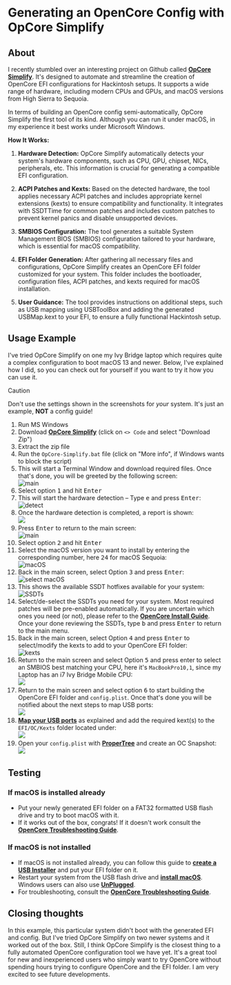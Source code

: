 # Generating an OpenCore Config with OpCore Simplify

## About

I recently stumbled over an interesting project on Github called [**OpCore Simplify**](https://github.com/lzhoang2801/OpCore-Simplify). It's designed to automate and streamline the creation of OpenCore EFI configurations for Hackintosh setups. It supports a wide range of hardware, including modern CPUs and GPUs, and macOS versions from High Sierra to Sequoia. 

In terms of building an OpenCore config semi-automatically, OpCore Simplify the first tool of its kind. Although you can run it under macOS, in my experience it best works under Microsoft Windows.

**How It Works:**

1. **Hardware Detection:** OpCore Simplify automatically detects your system's hardware components, such as CPU, GPU, chipset, NICs, peripherals, etc. This information is crucial for generating a compatible EFI configuration.

2. **ACPI Patches and Kexts:** Based on the detected hardware, the tool applies necessary ACPI patches and includes appropriate kernel extensions (kexts) to ensure compatibility and functionality. It integrates with SSDTTime for common patches and includes custom patches to prevent kernel panics and disable unsupported devices. 

3. **SMBIOS Configuration:** The tool generates a suitable System Management BIOS (SMBIOS) configuration tailored to your hardware, which is essential for macOS compatibility.

4. **EFI Folder Generation:** After gathering all necessary files and configurations, OpCore Simplify creates an OpenCore EFI folder customized for your system. This folder includes the bootloader, configuration files, ACPI patches, and kexts required for macOS installation.

5. **User Guidance:** The tool provides instructions on additional steps, such as USB mapping using USBToolBox and adding the generated USBMap.kext to your EFI, to ensure a fully functional Hackintosh setup.

## Usage Example

I've tried OpCore Simplify on one my Ivy Bridge laptop which requires quite a complex configuration to boot macOS 13 and newer. Below, I've explained how I did, so you can check out for yourself if you want to try it
how you can use it.

> [!CAUTION]
> 
> Don't use the settings shown in the screenshots for *your* system. It's just an example, **NOT** a config guide!

1. Run MS Windows
2. Download [**OpCore Simplify**](https://github.com/lzhoang2801/OpCore-Simplify) (click on `<> Code` and select "Download Zip")
3. Extract the zip file
4. Run the `OpCore-Simplify.bat` file (click on "More info", if Windows wants to block the script)
5. This will start a Terminal Window and download required files. Once that's done, you will be greeted by the following screen:<br>![main](/Users/5t33z0/Desktop/OpCore_Simplify/01.png)
6. Select option <kbd>1</kbd> and hit <kbd>Enter</kbd>
7. This will start the hardware detection – Type <kbd>e</kbd> and press <kbd>Enter</kbd>:<br>![detect](/Users/5t33z0/Desktop/OpCore_Simplify/02.png)
8. Once the hardware detection is completed, a report is shown:<br>![](/Users/5t33z0/Desktop/OpCore_Simplify/03.png)
9. Press <kbd>Enter</kbd> to return to the main screen:<br>![main](/Users/5t33z0/Desktop/OpCore_Simplify/04.png)
10. Select option <kbd>2</kbd> and hit <kbd>Enter</kbd>
11. Select the macOS version you want to install by entering the corresponding number, here <kbd>24</kbd> for macOS Sequoia:<br>![macOS](/Users/5t33z0/Desktop/OpCore_Simplify/05.png)
12. Back in the main screen, select Option <kbd>3</kbd> and press <kbd>Enter</kbd>:<br>![select macOS](/Users/5t33z0/Desktop/OpCore_Simplify/07.png)
13. This shows the available SSDT hotfixes available for your system:<br>![SSDTs](/Users/5t33z0/Desktop/OpCore_Simplify/09.png)
14. Select/de-select the SSDTs you need for your system. Most required patches will be pre-enabled automatically. If you are uncertain which ones you need (or not), please refer to the [**OpenCore Install Guide**](https://dortania.github.io/OpenCore-Install-Guide/). Once your done reviewing the SSDTs, type <kbd>b</kbd> and press <kbd>Enter</kbd> to return to the main menu.
15. Back in the main screen, select Option <kbd>4</kbd> and press <kbd>Enter</kbd> to select/modify the kexts to add to your OpenCore EFI folder:<br>![kexts](/Users/5t33z0/Desktop/OpCore_Simplify/11.png)
16. Return to the main screen and select Option <kbd>5</kbd> and press enter to select an SMBIOS best matching your CPU, here it's `MacBookPro10,1`, since my Laptop has an i7 Ivy Bridge Mobile CPU:<br>![](/Users/5t33z0/Desktop/OpCore_Simplify/12.png)
17. Return to the main screen and select option <kbd>6</kbd> to start building the OpenCore EFI folder and `config.plist`. Once that's done you will be notified about the next steps to map USB ports:<br>![](/Users/5t33z0/Desktop/OpCore_Simplify/13.png)
18. [**Map your USB ports**](https://github.com/5T33Z0/OC-Little-Translated/tree/main/03_USB_Fixes) as explained and add the required kext(s) to the `EFI/OC/Kexts` folder located under:<br>![](/Users/5t33z0/Desktop/OpCore_Simplify/14.png)
19. Open your `config.plist` with [**ProperTree**](https://github.com/corpnewt/ProperTree) and create an OC Snapshot:<br>![](/Users/5t33z0/Desktop/OpCore_Simplify/15.png)

## Testing
### If macOS is installed already 
- Put your newly generated EFI folder on a FAT32 formatted USB flash drive and try to boot macOS with it.
- If it works out of the box, congrats! If it doesn't work consult the [**OpenCore Troubleshooting Guide**](https://dortania.github.io/OpenCore-Install-Guide/troubleshooting/troubleshooting.html). 

### If macOS is not installed
- If macOS is not installed already, you can follow this guide to [**create a USB Installer**](https://dortania.github.io/OpenCore-Install-Guide/installer-guide/#making-the-installer) and put your EFI folder on it.
- Restart your system from the USB flash drive and [**install macOS**](https://dortania.github.io/OpenCore-Install-Guide/installation/installation-process.html#installation-process). Windows users can also use [**UnPlugged**](https://github.com/corpnewt/UnPlugged).
- For troubleshooting, consult the [**OpenCore Troubleshooting Guide**](https://dortania.github.io/OpenCore-Install-Guide/troubleshooting/troubleshooting.html).

## Closing thoughts
In this example, this particular system didn't boot with the generated EFI and config. But I've tried OpCore Simplify on two newer systems and it worked out of the box. Still, I think OpCore Simplify is the closest thing to a fully automated OpenCore configuration tool we have yet. It's a great tool for new and inexperienced users who simply want to try OpenCore without spending hours trying to configure OpenCore and the EFI folder. I am very excited to see future developments.
